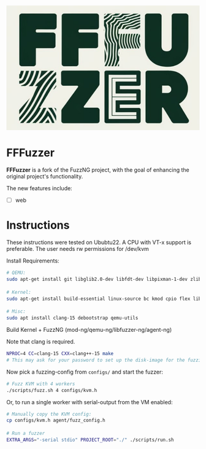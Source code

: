 <p align="center">
<img src="media/FFFuzzer.jpg">
</p>

# FFFuzzer

**FFFuzzer** is a fork of the FuzzNG project, with the goal of enhancing the original project's functionality.

The new features include:

- [ ] web

# Instructions
These instructions were tested on Ububtu22. A CPU with VT-x support is preferable.
The user needs rw permissions for /dev/kvm

Install Requirements:
```bash
# QEMU:
sudo apt-get install git libglib2.0-dev libfdt-dev libpixman-1-dev zlib1g-dev ninja-build

# Kernel:
sudo apt-get install build-essential linux-source bc kmod cpio flex libncurses5-dev libelf-dev libssl-dev dwarves bison

# Misc:
sudo apt install clang-15 debootstrap qemu-utils
```

Build Kernel + FuzzNG (mod-ng/qemu-ng/libfuzzer-ng/agent-ng)

Note that clang is required.
```bash
NPROC=4 CC=clang-15 CXX=clang++-15 make
# This may ask for your password to set up the disk-image for the fuzzing VM.
```

Now pick a fuzzing-config from `configs/` and start the fuzzer:

```bash
# Fuzz KVM with 4 workers
./scripts/fuzz.sh 4 configs/kvm.h
```

Or, to run a single worker with serial-output from the VM enabled:
```bash
# Manually copy the KVM config:
cp configs/kvm.h agent/fuzz_config.h

# Run a fuzzer
EXTRA_ARGS="-serial stdio" PROJECT_ROOT="./" ./scripts/run.sh
```